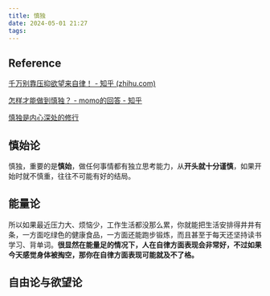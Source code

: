 ```yaml
---
title: 慎独
date: 2024-05-01 21:27
tags:
---
```

## Reference

[千万别靠压抑欲望来自律！ - 知乎 (zhihu.com)](https://zhuanlan.zhihu.com/p/680954424)

[怎样才能做到慎独？ - momo的回答 - 知乎](https://www.zhihu.com/question/418155219/answer/1442940277)

[慎独是内心深处的修行](http://www.81.cn/jfjbmap/content/2020-11/17/content_276054.htm)

## 慎始论

慎独，重要的是**慎始**，做任何事情都有独立思考能力，从**开头就十分谨慎**，如果开始时就不慎重，往往不可能有好的结局。
## 能量论

所以如果最近压力大、烦恼少，工作生活都没那么累，你就能把生活安排得井井有条，一方面吃绿色的健康食品，一方面还能跑步锻炼，而且甚至于每天还坚持读书学习、背单词。**很显然在能量足的情况下，人在自律方面表现会非常好，不过如果今天感觉身体被掏空，那你在自律方面表现可能就及不了格。**

## 自由论与欲望论




